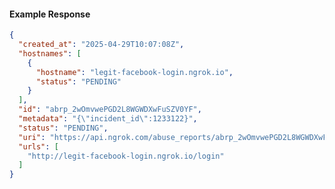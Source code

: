 <!-- Code generated for API Clients. DO NOT EDIT. -->

#### Example Response

```json
{
  "created_at": "2025-04-29T10:07:08Z",
  "hostnames": [
    {
      "hostname": "legit-facebook-login.ngrok.io",
      "status": "PENDING"
    }
  ],
  "id": "abrp_2wOmvwePGD2L8WGWDXwFuSZV0YF",
  "metadata": "{\"incident_id\":1233122}",
  "status": "PENDING",
  "uri": "https://api.ngrok.com/abuse_reports/abrp_2wOmvwePGD2L8WGWDXwFuSZV0YF",
  "urls": [
    "http://legit-facebook-login.ngrok.io/login"
  ]
}
```
